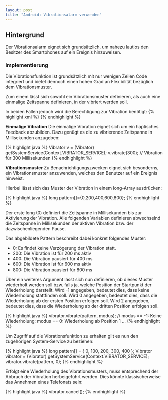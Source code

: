 ```yaml
---
layout: post
title: "Android: Vibrationsalarm verwenden"
---
```




## Hintergrund

Der Vibrationsalarm eignet sich grundsätzlich, um nahezu lautlos den Besitzer des Smartphones auf ein Ereignis hinzuweisen.

### Implementierung

Die Vibrationsfunktion ist grundsätzlich mit nur wenigen Zeilen Code integriert und bietet dennoch einen hohen Grad an Flexibilität bezüglich dem Vibrationsmuster.

Zum einem lässt sich sowohl ein Vibrationsmuster definieren, als auch eine einmalige Zeitspanne definieren, in der vibriert werden soll.

In beiden Fällen jedoch wird die Berechtigung zur Vibration benötigt:
{% highlight xml %}
<uses-permission android:name="android.permission.VIBRATE"/>
{% endhighlight %}

<strong>Einmalige Vibration</strong>
Die einmalige Vibration eignet sich um ein haptisches Feedback abzubilden.
Dazu genügt es die zu vibrierende Zeitspanne in Millisekunden anzugeben:

{% highlight java %}
Vibrator v = (Vibrator) getSystemService(Context.VIBRATOR_SERVICE);
v.vibrate(300);  // Vibration für 300 Millisekunden
{% endhighlight %}

<strong>Vibrationsmuster</strong>
Zu Benachrichtigungszwecken eignet sich besonderns, ein Vibrationsmuster anzuwenden, welches den Benutzer auf ein Ereignis hinweist.

Hierbei lässt sich das Muster der Vibration in einem long-Array ausdrücken:

{% highlight java %}
long pattern[]={0,200,400,600,800};
{% endhighlight %}

Der erste long (0) definiert die Zeitspanne in Millisekunden bis zur Aktivierung der Vibration.
Alle folgenden Variablen definieren abwechselnd die Zeitspanne in Millisekunden der aktiven Vibration bzw. der dazwischenliegenden Pause.

Das abgebildete Pattern beschreibt dabei konkret folgendes Muster:
 - 0: Es findet keine Verzögerung der Vibration statt. 
 - 200: Die Vibration ist für 200 ms aktiv
 - 400: Die Vibration pausiert für 400 ms
 - 600: Die Vibration ist für 600 ms aktiv
 - 800: Die Vibration pausiert für 800 ms
 
Über ein weiteres Argument lässt sich nun definieren, ob dieses Muster wiederholt werden soll bzw. falls ja, welche Position der Startpunkt der Wiederholung darstellt.
Wird -1 angegeben, bedeutet dies, dass keine Wiederholung stattfinden soll.
Wird 0 angegeben, bedeutet dies, dass die Wiederholung ab der ersten Position erfolgen soll.
Wird 2 angegeben, bedeutet dies, dass die Wiederholung ab der dritten Position erfolgen soll.

{% highlight java %} 
vibrator.vibrate(pattern, modus); // modus == -1: Keine Wiederholung; modus == 0: Wiederholung ab Position 1 ... 
{% endhighlight %}
 
Um Zugriff auf die Vibrationsfunktion zu erhalten gilt es nun den zugehörigen System-Service zu beziehen:

{% highlight java %} 
long pattern[] = { 0, 100, 200, 300, 400 };
Vibrator vibrator = (Vibrator) getSystemService(Context.VIBRATOR_SERVICE);
vibrator.vibrate(pattern, 0);
{% endhighlight %}

Erfolgt eine Wiederholung des Vibrationsmusters, muss entsprechend der Abbruch der Vibration herbeigeführt werden.
Dies könnte klassischerweise das Annehmen eines Telefonats sein:

{% highlight java %} 
vibrator.cancel();
{% endhighlight %}

